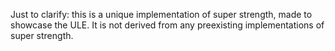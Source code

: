 Just to clarify: this is a unique implementation of super strength, made to showcase the ULE. It is not derived from any preexisting implementations of super strength.